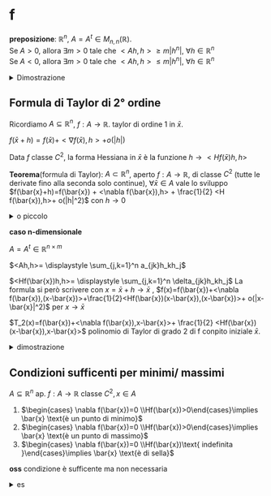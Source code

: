 # f

**preposizione**: $\mathbb{R}^n$, $A=A^t\in M_{n,n}(\mathbb{R})$.  
Se $A>0$, allora $\exists m> 0$ tale che $<Ah,h> \ge m|h^n|$, $\forall h \in \mathbb{R}^n$  
Se $A<0$, allora $\exists m >0$ tale che $<Ah,h> \le m|h^n|$, $\forall h \in \mathbb{R}^n$  


<details>
<summary>
Dimostrazione
</summary>

$n=2 A=A^t \in \mathbb{R}^{2 \times 2}, A>0$.
$\forall h \in \mathbb{R}^2$ scrivo $h=(r\cos \theta,r\sin \theta)$ dove $r=|h|$ , $\theta \in [0,2\pi]$
Scritto $A =\begin{pmatrix} a &b\\b&c \end{pmatrix}$ vale $<Ah,h>=a(r \cos \theta)^2+2b r \cos \tetha r \sin \theta+ c (r \sin \theta)^2=r^2[a(\cos \theta)^2+2b  \cos \tetha  \sin \theta+ c (\sin \theta)^2]$
chiamiamo tutto quello dentro le lparentesi quadre $g(\theta)$ 

$g \cdot [0,2\pi]\to \mathbb{R}$

Poichè $<Ah,h> >0 \forall h \neq 0$ vale $g(\theta)>0,\forall  \theta\in [0,2\pi]$ 


$\begin{cases}g \text{ colntinua su } [0,2\pi] \\ g(\theta)=\min g \end{cases}$

Per il teoream di weistrass $\exists \theta [0,2\pi]$ tale che $g(\theta)=\min g>0$ 

g ha minimo strettaente >0


Dunque $<Ah,h>=r^2g(\theta)\ge r^2 m = |h|^2 m$,



</details>


## Formula di Taylor di 2° ordine


Ricordiamo $A \subseteq \mathbb{R}^n$, $f: A \to \mathbb{R}$. taylor di ordine 1 in $\bar{x}$.

$f(\bar{x}+h)=f(\bar{x})+<\nabla f(\bar{x}),h>+o(|h|)$

Data $f$ classe $C^2$, la forma Hessiana in $\bar{x}$ è la funzione $h \to < H f(\bar{x})h,h>$


**Teorema**(formula di Taylor):  $A \subset \mathbb{R}^n$, aperto $f:A\to \mathbb{R}$, di classe $C^2$ (tutte le derivate fino alla seconda solo continue), $\forall \bar{x} \in A$ vale lo sviluppo $f(\bar{x}+h)=f(\bar{x}) + <\nabla f(\bar{x}),h> + \frac{1}{2} <H f(\bar{x}),h>+ o(|h|^2)$ con $h\to 0$ 

<details>
<summary>
o piccolo
</summary>


$\forall \varepsilon \space \exists \delta >o$ tele che $\frac{|o(|h|^2)|}{|h^2|}<\varepsilon$, $\forall h \in B(0,\delta)$

</details>

**caso n-dimensionale**


$A= A^t \in \mathbb{R}^{n\times m}$

$<Ah,h>= \displaystyle \sum_{j,k=1}^n a_{jk}h_kh_j$


$<Hf(\bar{x})h,h>= \displaystyle \sum_{j,k=1}^n \delta_{jk}h_kh_j$
La formula si però scrivere con $x=\bar{x} +h\to \bar{x}$ , $f(x)=f(\bar{x})+<\nabla f(\bar{x}),(x-\bar{x})>+\frac{1}{2}<Hf(\bar{x})(x-\bar{x}),(x-\bar{x})>+ o(|x-\bar{x}|^2)$ per $x\to \bar{x}$


$T_2(x)=f(\bar{x})+<\nabla f(\bar{x}),x-\bar{x}>+ \frac{1}{2} <Hf(\bar{x})(x-\bar{x}),x-\bar{x}>$ polinomio di Taylor di grado 2 di f conpito iniziale $\bar{x}$. 


<details>
<summary>
dimostrazione 
</summary>


Sia $f$ di classe $C^2$ su $A \subset \mathbb{R}^n$.
Dimostrazione che $\forall v \in \mathbb{R}^n$, $|v|=1$ vale lo sviluppo $f(\bar{x}+tv)=f(\bar{x})+<\nabla f(\bar{x}),tv>+ \frac{1}{2}<Hf(\bar{x}),(tv),(tv)>+ o(t^2)$


$h=tv$ (vale $\forall$ fissato v)

Dimostrazione lavorando con $t\in \mathbb{R}$


Poniamo $f(x+tv)=g(t)$, $g: ]-\delta,\delta[\to \mathbb{R}$ , g è derivabile (perchè f è differenziabile), $g'(t)=\frac{\delta}{\delta t}f(\bar{x}+tv)$ derivata lungo la curva , $=<\nabla f(\bar{x}+tv), \frac{d}{dt} (\bar{x}+tv)>$=$<\nabla f(\bar{x}+ tv),v>$ = $\displaystyle \sum_{k=1}^n \delta_k f(\bar{x}+tv) v_k$ 

Calcoliamo $g''(t)$


$g''(t)$= $\displaystyle \sum_{k=1}^n \frac{\delta}{\delta t} (\delta_k f)(\bar{x}+tv)v_k$= $\displaystyle \sum_{k=1}^n<\nabla (\delta_k f)(\bar{x}+tv),\frac{\delta}{\delta t} (\bar{x}+tv)>v_k$=$\displaystyle \sum^n_{k=1}\sum^n_{j=1} \delta_j \delta_k f(\bar{x}+tv)v_j v_k$=$<H f(\bar{x}+tv)v,v>$


Scrivo Taylor grado 2 per g


$g(t)=g(0)+g^+(0)t+\frac{1}{2}g''(0)t^2+o(t^2)$


$f(\bar{x}+tv)=f(\bar{x})+<\nabla f(\bar{x}),v>t+\frac{1}{2}<Hf(\bar{x})v,v> t^2 + o(t^2)$


</details>


## Condizioni sufficenti per minimi/ massimi


$A \subseteq \mathbb{R}^n$ ap. $f:A \to \mathbb{R}$ classe $C^2, x\in A$
1. $\begin{cases} \nabla f(\bar{x})=0 \\Hf(\bar{x})>0\end{cases}\implies \bar{x} \text{è un punto di minimo}$
2. $\begin{cases} \nabla f(\bar{x})=0 \\Hf(\bar{x})>0\end{cases}\implies \bar{x} \text{è un punto di massimo}$
3. $\begin{cases} \nabla f(\bar{x})=0 \\Hf(\bar{x})\text{ indefinita }\end{cases}\implies \bar{x} \text{è di sella}$


**oss** condizione è sufficente ma non necessaria

<details>
<summary>
es
</summary>

$f(x,y)=x^3+y^3+xy$

Trovare e classificare i punti critici di f

$\nabla f(x,y)=(3x^2+y, 3y^2+x)$

$\begin{cases} 3x^2+y=0 \\ 3y^2 +x=0\end{cases}$= $\begin{cases} 3(3y^2)^2+y=0 \\ x=-3y^2 \end{cases}$= $\begin{cases} (27y^3+1)y=0 \\ x=-3y^2 \end{cases}$

deduco $y=0$

$\delta_{xx}f=6x$, $\delta_{xy}f=1$, $\delta_{yy}f=6y$ 

$Hf(x,y)=\begin{pmatrix}6x & 1 \\ 1 & 6y\end{pmatrix}$
$Hf(0,0)=\begin{pmatrix} 0& 1 \\ 1 & 0\end{pmatrix}$

$$
\begin{cases}

a=0
\\
det(A)=0-1=-1 

\end{cases}
$$

quindi la matrice è indefinita


$Hf(0,0)=\begin{pmatrix}-2& 1 \\ 1 & -2\end{pmatrix}$

$$
\begin{cases}

a=-2 < 0

\\
det(A)=4-1=3 

\end{cases}
$$

matrice definita negativa, e un terzo un terzo è un punto di massimo locale    

</details>


